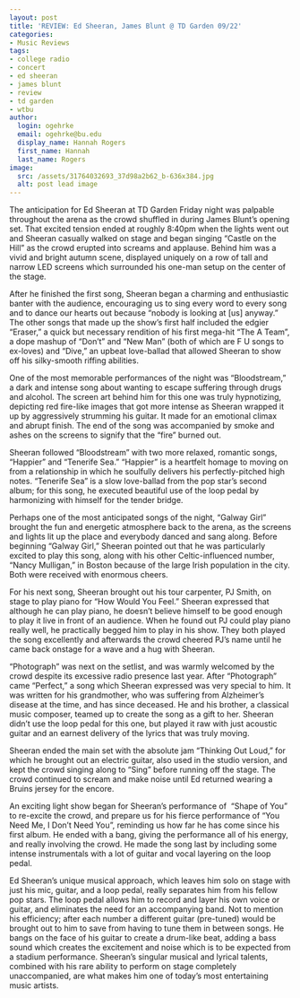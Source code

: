 ```yaml
---
layout: post
title: 'REVIEW: Ed Sheeran, James Blunt @ TD Garden 09/22'
categories:
- Music Reviews
tags:
- college radio
- concert
- ed sheeran
- james blunt
- review
- td garden
- wtbu
author:
  login: ogehrke
  email: ogehrke@bu.edu
  display_name: Hannah Rogers
  first_name: Hannah
  last_name: Rogers
image:
  src: /assets/31764032693_37d98a2b62_b-636x384.jpg
  alt: post lead image
---
```

The anticipation for Ed Sheeran at TD Garden Friday night was palpable throughout the arena as the crowd shuffled in during James Blunt’s opening set. That excited tension ended at roughly 8:40pm when the lights went out and Sheeran casually walked on stage and began singing “Castle on the Hill” as the crowd erupted into screams and applause. Behind him was a vivid and bright autumn scene, displayed uniquely on a row of tall and narrow LED screens which surrounded his one-man setup on the center of the stage.

After he finished the first song, Sheeran began a charming and enthusiastic banter with the audience, encouraging us to sing every word to every song and to dance our hearts out because “nobody is looking at \[us\] anyway.” The other songs that made up the show’s first half included the edgier “Eraser,” a quick but necessary rendition of his first mega-hit “The A Team”, a dope mashup of “Don’t” and “New Man” (both of which are F U songs to ex-loves) and “Dive,” an upbeat love-ballad that allowed Sheeran to show off his silky-smooth riffing abilities.

One of the most memorable performances of the night was “Bloodstream,” a dark and intense song about wanting to escape suffering through drugs and alcohol. The screen art behind him for this one was truly hypnotizing, depicting red fire-like images that got more intense as Sheeran wrapped it up by aggressively strumming his guitar. It made for an emotional climax and abrupt finish. The end of the song was accompanied by smoke and ashes on the screens to signify that the “fire” burned out.

Sheeran followed “Bloodstream” with two more relaxed, romantic songs, “Happier” and “Tenerife Sea.” “Happier” is a heartfelt homage to moving on from a relationship in which he soulfully delivers his perfectly-pitched high notes. “Tenerife Sea” is a slow love-ballad from the pop star’s second album; for this song, he executed beautiful use of the loop pedal by harmonizing with himself for the tender bridge.

Perhaps one of the most anticipated songs of the night, “Galway Girl” brought the fun and energetic atmosphere back to the arena, as the screens and lights lit up the place and everybody danced and sang along. Before beginning “Galway Girl,” Sheeran pointed out that he was particularly excited to play this song, along with his other Celtic-influenced number, “Nancy Mulligan,” in Boston because of the large Irish population in the city. Both were received with enormous cheers.

For his next song, Sheeran brought out his tour carpenter, PJ Smith, on stage to play piano for “How Would You Feel.” Sheeran expressed that although he can play piano, he doesn’t believe himself to be good enough to play it live in front of an audience. When he found out PJ could play piano really well, he practically begged him to play in his show. They both played the song excellently and afterwards the crowd cheered PJ’s name until he came back onstage for a wave and a hug with Sheeran.

“Photograph” was next on the setlist, and was warmly welcomed by the crowd despite its excessive radio presence last year. After “Photograph” came “Perfect,” a song which Sheeran expressed was very special to him. It was written for his grandmother, who was suffering from Alzheimer’s disease at the time, and has since deceased. He and his brother, a classical music composer, teamed up to create the song as a gift to her. Sheeran didn’t use the loop pedal for this one, but played it raw with just acoustic guitar and an earnest delivery of the lyrics that was truly moving.

Sheeran ended the main set with the absolute jam “Thinking Out Loud,” for which he brought out an electric guitar, also used in the studio version, and kept the crowd singing along to “Sing” before running off the stage. The crowd continued to scream and make noise until Ed returned wearing a Bruins jersey for the encore.

An exciting light show began for Sheeran’s performance of  “Shape of You” to re-excite the crowd, and prepare us for his fierce performance of “You Need Me, I Don’t Need You”, reminding us how far he has come since his first album. He ended with a bang, giving the performance all of his energy, and really involving the crowd. He made the song last by including some intense instrumentals with a lot of guitar and vocal layering on the loop pedal.

Ed Sheeran’s unique musical approach, which leaves him solo on stage with just his mic, guitar, and a loop pedal, really separates him from his fellow pop stars. The loop pedal allows him to record and layer his own voice or guitar, and eliminates the need for an accompanying band. Not to mention his efficiency; after each number a different guitar (pre-tuned) would be brought out to him to save from having to tune them in between songs. He bangs on the face of his guitar to create a drum-like beat, adding a bass sound which creates the excitement and noise which is to be expected from a stadium performance. Sheeran’s singular musical and lyrical talents, combined with his rare ability to perform on stage completely unaccompanied, are what makes him one of today’s most entertaining music artists.